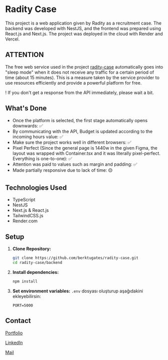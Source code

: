 # Radity Case 

This project is a web application given by Radity as a recruitment case. The backend was developed with NestJS, and the frontend was prepared using React.js and Next.js. The project was deployed in the cloud with Render and Vercel.

## ATTENTION
The free web service used in the project [radity-case](https://radity-case.vercel.app) automatically goes into "sleep mode" when it does not receive any traffic for a certain period of time (about 15 minutes). This is a measure taken by the service provider to use resources efficiently and provide a powerful platform for free.

! If you don't get a response from the API immediately, please wait a bit.

## What's Done
- Once the platform is selected, the first stage automatically opens downwards: ✅
- By communicating with the API, Budget is updated according to the incoming hours value: ✅
- Make sure the project works well in different browsers: ✅
- Pixel Perfect (Since the general page is 1440w in the given Figma, the layout was wrapped with Container.tsx and it was literally pixel-perfect. Everything is one-to-one): ✅
- Attention was paid to values ​​such as margin and padding: ✅
- Made partially responsive due to lack of time: 🟡

## Technologies Used
- TypeScript
- NestJS
- Next.js & React.js
- TailwindCSS.js
- Render.com

## Setup

1. **Clone Repository:**
    ```bash
    git clone https://github.com/berktugates/radity-case.git
    cd radity-case/backend
    ```

2. **Install dependencies:**
    ```bash
    npm install
    ```

3. **Set environment variables:**
    `.env` dosyası oluşturup aşağıdakini ekleyebilirsin:
    ```
    PORT=5000
    ```

## Contact
[Portfolio](https://www.berktugberke.com)

[LinkedIn](https://www.linkedin.com/in/berktugates)

[Mail](mailto:berktugberke@icloud.com)
